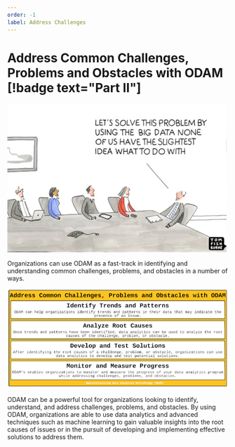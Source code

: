 ```yaml
---
order: -1
label: Address Challenges
---
```


# Address Common Challenges, Problems and Obstacles with ODAM [!badge text="Part II"]

![](/static/part-2/common-challenges-comic.webp)

Organizations can use ODAM as a fast-track in identifying and understanding common challenges, problems, and obstacles in a number of ways.

![](/static/part-2/common-challenges.webp)

ODAM can be a powerful tool for organizations looking to identify, understand, and address challenges, problems, and obstacles. By using ODAM, organizations are able to use data analytics and advanced techniques such as machine learning to gain valuable insights into the root causes of issues or in the pursuit of developing and implementing effective solutions to address them.